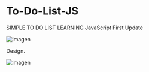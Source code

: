 # To-Do-List-JS
SIMPLE TO DO LIST LEARNING JavaScript
First Update

![imagen](https://user-images.githubusercontent.com/49128144/138314567-5ad18ec8-98c6-4396-a606-7c9c5dece018.png)

Design.

![imagen](https://user-images.githubusercontent.com/49128144/138351202-be63b6bc-b17d-41bf-a9c1-432ed551dbbd.png)
